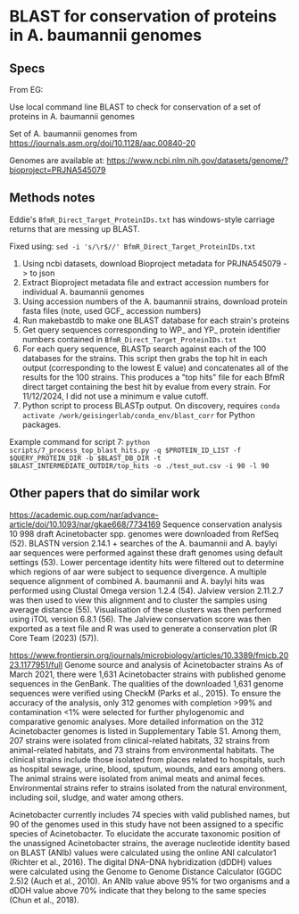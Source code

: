 # BLAST for conservation of proteins in A. baumannii genomes

## Specs

From EG:

Use local command line BLAST to check for conservation of a set of proteins in A. baumannii genomes

Set of A. baumannii genomes from https://journals.asm.org/doi/10.1128/aac.00840-20

Genomes are available at: https://www.ncbi.nlm.nih.gov/datasets/genome/?bioproject=PRJNA545079

## Methods notes

Eddie's `BfmR_Direct_Target_ProteinIDs.txt` has windows-style carriage returns that are messing up BLAST.

Fixed using: `sed -i 's/\r$//' BfmR_Direct_Target_ProteinIDs.txt`

1. Using ncbi datasets, download Bioproject metadata for PRJNA545079 -> to json
2. Extract Bioproject metadata file and extract accession numbers for individual A. baumannii genomes
3. Using accession numbers of the A. baumannii strains, download protein fasta files (note, used GCF_ accession numbers)
4. Run makebastdb to make one BLAST database for each strain's proteins
5. Get query sequences corresponding to WP_ and YP_ protein identifier numbers contained in `BfmR_Direct_Target_ProteinIDs.txt`
6. For each query sequence, BLASTp search against each of the 100 databases for the strains.  This script then grabs the top hit in each output (corresponding to the lowest E value) and concatenates all of the results for the 100 strains.  This produces a "top hits" file for each BfmR direct target containing the best hit by evalue from every strain.  For 11/12/2024, I did not use a minimum e value cutoff.
7. Python script to process BLASTp output.  On discovery, requires `conda activate /work/geisingerlab/conda_env/blast_corr` for Python packages.

Example command for script 7: `python scripts/7_process_top_blast_hits.py -q $PROTEIN_ID_LIST -f $QUERY_PROTEIN_DIR -b $BLAST_DB_DIR -t $BLAST_INTERMEDIATE_OUTDIR/top_hits -o ./test_out.csv -i 90 -l 90`


## Other papers that do similar work

https://academic.oup.com/nar/advance-article/doi/10.1093/nar/gkae668/7734169
Sequence conservation analysis
10 998 draft Acinetobacter spp. genomes were downloaded from RefSeq (52). BLASTN version 2.14.1 + searches of the A. baumannii and A. baylyi aar sequences were performed against these draft genomes using default settings (53). Lower percentage identity hits were filtered out to determine which regions of aar were subject to sequence divergence. A multiple sequence alignment of combined A. baumannii and A. baylyi hits was performed using Clustal Omega version 1.2.4 (54). Jalview version 2.11.2.7 was then used to view this alignment and to cluster the samples using average distance (55). Visualisation of these clusters was then performed using iTOL version 6.8.1 (56). The Jalview conservation score was then exported as a text file and R was used to generate a conservation plot (R Core Team (2023) (57)).

https://www.frontiersin.org/journals/microbiology/articles/10.3389/fmicb.2023.1177951/full
Genome source and analysis of Acinetobacter strains
As of March 2021, there were 1,631 Acinetobacter strains with published genome sequences in the GenBank. The qualities of the downloaded 1,631 genome sequences were verified using CheckM (Parks et al., 2015). To ensure the accuracy of the analysis, only 312 genomes with completion >99% and contamination <1% were selected for further phylogenomic and comparative genomic analyses. More detailed information on the 312 Acinetobacter genomes is listed in Supplementary Table S1. Among them, 207 strains were isolated from clinical-related habitats, 32 strains from animal-related habitats, and 73 strains from environmental habitats. The clinical strains include those isolated from places related to hospitals, such as hospital sewage, urine, blood, sputum, wounds, and ears among others. The animal strains were isolated from animal meats and animal feces. Environmental strains refer to strains isolated from the natural environment, including soil, sludge, and water among others.

Acinetobacter currently includes 74 species with valid published names, but 90 of the genomes used in this study have not been assigned to a specific species of Acinetobacter. To elucidate the accurate taxonomic position of the unassigned Acinetobacter strains, the average nucleotide identity based on BLAST (ANIb) values were calculated using the online ANI calculator1 (Richter et al., 2016). The digital DNA–DNA hybridization (dDDH) values were calculated using the Genome to Genome Distance Calculator (GGDC 2.5)2 (Auch et al., 2010). An ANIb value above 95% for two organisms and a dDDH value above 70% indicate that they belong to the same species (Chun et al., 2018).
